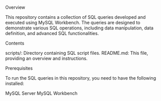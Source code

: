 Overview

This repository contains a collection of SQL queries developed and executed using MySQL Workbench. The queries are designed to demonstrate various SQL operations, including data manipulation, data definition, and advanced SQL functionalities.

Contents

scripts/: Directory containing SQL script files.
README.md: This file, providing an overview and instructions.

Prerequisites

To run the SQL queries in this repository, you need to have the following installed:

MySQL Server
MySQL Workbench
